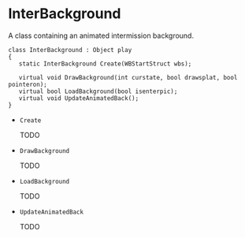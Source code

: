 # InterBackground

A class containing an animated intermission background.

```
class InterBackground : Object play
{
   static InterBackground Create(WBStartStruct wbs);

   virtual void DrawBackground(int curstate, bool drawsplat, bool pointeron);
   virtual bool LoadBackground(bool isenterpic);
   virtual void UpdateAnimatedBack();
}
```

- `Create`

   TODO

- `DrawBackground`

   TODO

- `LoadBackground`

   TODO

- `UpdateAnimatedBack`

   TODO

<!-- EOF -->
